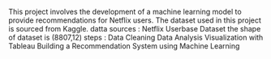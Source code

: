 This project involves the development of a machine learning model to provide recommendations for Netflix users. The dataset used in this project is sourced from Kaggle.
datta sources : Netflix Userbase Dataset the shape of dataset is (8807,12)
steps :
Data Cleaning
Data Analysis
Visualization with Tableau
Building a Recommendation System using Machine Learning
